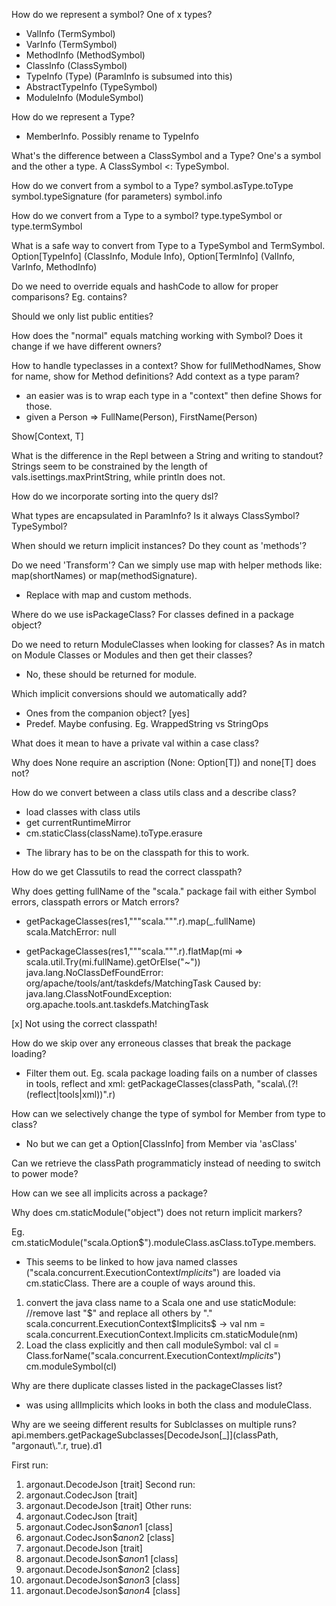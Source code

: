 How do we represent a symbol?
 One of x types?
 - ValInfo (TermSymbol)
 - VarInfo (TermSymbol)
 - MethodInfo (MethodSymbol)
 - ClassInfo (ClassSymbol)
 - TypeInfo (Type) (ParamInfo is subsumed into this)
 - AbstractTypeInfo (TypeSymbol)
 - ModuleInfo (ModuleSymbol)

How do we represent a Type?
- MemberInfo. Possibly rename to TypeInfo

What's the difference between a ClassSymbol and a Type?
 One's a symbol and the other a type. A ClassSymbol <: TypeSymbol.

How do we convert from a symbol to a Type?
symbol.asType.toType
symbol.typeSignature (for parameters)
symbol.info

How do we convert from a Type to a symbol?
type.typeSymbol or
type.termSymbol

What is a safe way to convert from Type to a TypeSymbol and TermSymbol.
Option[TypeInfo] (ClassInfo, Module Info), Option[TermInfo] (ValInfo, VarInfo, MethodInfo)

Do we need to override equals and hashCode to allow for proper comparisons? Eg. contains?

Should we only list public entities?

How does the "normal" equals matching working with Symbol? Does it change if we have different owners?

How to handle typeclasses in a context? Show for fullMethodNames, Show for name, show for Method definitions? Add context as a type param?
 - an easier was is to wrap each type in a "context" then define Shows for those.
 - given a Person => FullName(Person), FirstName(Person)

Show[Context, T]

What is the difference in the Repl between a String and writing to standout?
 Strings seem to be constrained by the length of vals.isettings.maxPrintString, while println does not.

How do we incorporate sorting into the query dsl?

What types are encapsulated in ParamInfo? Is it always ClassSymbol? TypeSymbol?

When should we return implicit instances? Do they count as 'methods'?

Do we need 'Transform'? Can we simply use map with helper methods
like: map(shortNames) or map(methodSignature).
 - Replace with map and custom methods.

Where do we use isPackageClass? For classes defined in a package object?

Do we need to return ModuleClasses when looking for classes? As in match on Module Classes or Modules and then get their classes?
 - No, these should be returned for module.

Which implicit conversions should we automatically add?
 - Ones from the companion object? [yes]
 - Predef. Maybe confusing. Eg. WrappedString vs StringOps

What does it mean to have a private val within a case class?

Why does None require an ascription (None: Option[T]) and none[T] does not?

How do we convert between a class utils class and a describe class?
 - load classes with class utils
 - get currentRuntimeMirror
 - cm.staticClass(className).toType.erasure
 * The library has to be on the classpath for this to work.

How do we get Classutils to read the correct classpath?

Why does getting fullName of the "scala." package fail with either Symbol errors, classpath errors or Match errors?

  - getPackageClasses(res1,"""scala.""".r).map(_.fullName)
    scala.MatchError: null

  - getPackageClasses(res1,"""scala.""".r).flatMap(mi => scala.util.Try(mi.fullName).getOrElse("~"))
    java.lang.NoClassDefFoundError: org/apache/tools/ant/taskdefs/MatchingTask
    Caused by: java.lang.ClassNotFoundException: org.apache.tools.ant.taskdefs.MatchingTask

  [x] Not using the correct classpath!

How do we skip over any erroneous classes that break the package loading?
 - Filter them out.
   Eg. scala package loading fails on a number of classes in tools, reflect and xml: getPackageClasses(classPath, "scala\\.(?!(reflect|tools|xml))".r)

How can we selectively change the type of symbol for Member from type to class?
 - No but we can get a Option[ClassInfo] from Member via 'asClass'

Can we retrieve the classPath programmaticly instead of needing to switch to power mode?

How can we see all implicits across a package?

Why does cm.staticModule("object") does not return implicit markers?

Eg. cm.staticModule("scala.Option$").moduleClass.asClass.toType.members.

 - This seems to be linked to how java named classes ("scala.concurrent.ExecutionContext$Implicits$") are loaded via cm.staticClass. There are a couple of ways around this.
  1. convert the java class name to a Scala one and use staticModule:
    //remove last "$" and replace all others by "."
    scala.concurrent.ExecutionContext$Implicits$ ->
    val nm = scala.concurrent.ExecutionContext.Implicits
    cm.staticModule(nm)
  2. Load the class explicitly and then call moduleSymbol:
    val cl = Class.forName("scala.concurrent.ExecutionContext$Implicits$")
    cm.moduleSymbol(cl)

Why are there duplicate classes listed in the packageClasses list?
 - was using allImplicits which looks in both the class and moduleClass.

Why are we seeing different results for Sublclasses on multiple runs?
 api.members.getPackageSubclasses[DecodeJson[_]](classPath, "argonaut\\.".r, true).d1

 First run:
  1. argonaut.DecodeJson [trait]
 Second run:
  1. argonaut.CodecJson [trait]
  1. argonaut.DecodeJson [trait]
 Other runs:
   1. argonaut.CodecJson [trait]
   2. argonaut.CodecJson$$anon$1 [class]
   3. argonaut.CodecJson$$anon$2 [class]
   4. argonaut.DecodeJson [trait]
   5. argonaut.DecodeJson$$anon$1 [class]
   6. argonaut.DecodeJson$$anon$2 [class]
   7. argonaut.DecodeJson$$anon$3 [class]
   8. argonaut.DecodeJson$$anon$4 [class]